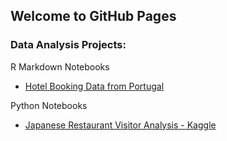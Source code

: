 ## Welcome to GitHub Pages

### Data Analysis Projects:
R Markdown Notebooks
* [Hotel Booking Data from Portugal](https://sergio-puno.github.io/Hotel-Booking-EDA/)


Python Notebooks
* [Japanese Restaurant Visitor Analysis - Kaggle](https://sergio-puno.github.io/Kaggle_Restaurant_EDA/)
